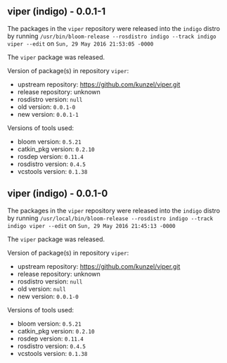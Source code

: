 ## viper (indigo) - 0.0.1-1

The packages in the `viper` repository were released into the `indigo` distro by running `/usr/bin/bloom-release --rosdistro indigo --track indigo viper --edit` on `Sun, 29 May 2016 21:53:05 -0000`

The `viper` package was released.

Version of package(s) in repository `viper`:

- upstream repository: https://github.com/kunzel/viper.git
- release repository: unknown
- rosdistro version: `null`
- old version: `0.0.1-0`
- new version: `0.0.1-1`

Versions of tools used:

- bloom version: `0.5.21`
- catkin_pkg version: `0.2.10`
- rosdep version: `0.11.4`
- rosdistro version: `0.4.5`
- vcstools version: `0.1.38`


## viper (indigo) - 0.0.1-0

The packages in the `viper` repository were released into the `indigo` distro by running `/usr/local/bin/bloom-release --rosdistro indigo --track indigo viper --edit` on `Sun, 29 May 2016 21:45:13 -0000`

The `viper` package was released.

Version of package(s) in repository `viper`:

- upstream repository: https://github.com/kunzel/viper.git
- release repository: unknown
- rosdistro version: `null`
- old version: `null`
- new version: `0.0.1-0`

Versions of tools used:

- bloom version: `0.5.21`
- catkin_pkg version: `0.2.10`
- rosdep version: `0.11.4`
- rosdistro version: `0.4.5`
- vcstools version: `0.1.38`



